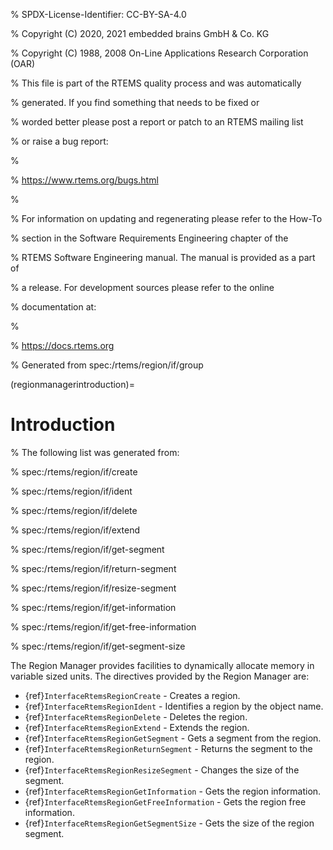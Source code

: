 % SPDX-License-Identifier: CC-BY-SA-4.0

% Copyright (C) 2020, 2021 embedded brains GmbH & Co. KG

% Copyright (C) 1988, 2008 On-Line Applications Research Corporation (OAR)

% This file is part of the RTEMS quality process and was automatically

% generated.  If you find something that needs to be fixed or

% worded better please post a report or patch to an RTEMS mailing list

% or raise a bug report:

%

% https://www.rtems.org/bugs.html

%

% For information on updating and regenerating please refer to the How-To

% section in the Software Requirements Engineering chapter of the

% RTEMS Software Engineering manual.  The manual is provided as a part of

% a release.  For development sources please refer to the online

% documentation at:

%

% https://docs.rtems.org

% Generated from spec:/rtems/region/if/group

(regionmanagerintroduction)=

# Introduction

% The following list was generated from:

% spec:/rtems/region/if/create

% spec:/rtems/region/if/ident

% spec:/rtems/region/if/delete

% spec:/rtems/region/if/extend

% spec:/rtems/region/if/get-segment

% spec:/rtems/region/if/return-segment

% spec:/rtems/region/if/resize-segment

% spec:/rtems/region/if/get-information

% spec:/rtems/region/if/get-free-information

% spec:/rtems/region/if/get-segment-size

The Region Manager provides facilities to dynamically allocate memory in
variable sized units. The directives provided by the Region Manager are:

- {ref}`InterfaceRtemsRegionCreate` - Creates a region.
- {ref}`InterfaceRtemsRegionIdent` - Identifies a region by the object name.
- {ref}`InterfaceRtemsRegionDelete` - Deletes the region.
- {ref}`InterfaceRtemsRegionExtend` - Extends the region.
- {ref}`InterfaceRtemsRegionGetSegment` - Gets a segment from the region.
- {ref}`InterfaceRtemsRegionReturnSegment` - Returns the segment to the region.
- {ref}`InterfaceRtemsRegionResizeSegment` - Changes the size of the segment.
- {ref}`InterfaceRtemsRegionGetInformation` - Gets the region information.
- {ref}`InterfaceRtemsRegionGetFreeInformation` - Gets the region free
  information.
- {ref}`InterfaceRtemsRegionGetSegmentSize` - Gets the size of the region
  segment.
